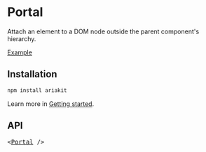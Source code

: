 # Portal

<p data-description>
  Attach an element to a DOM node outside the parent component's hierarchy.
</p>

<a href="./__examples__/portal/index.tsx" data-playground>Example</a>

## Installation

```sh
npm install ariakit
```

Learn more in [Getting started](/guide/getting-started).

## API

<pre data-api>
&lt;<a href="/api-reference/portal">Portal</a> /&gt;
</pre>
